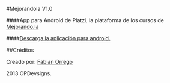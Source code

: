 #Mejorandola V1.0


####App para Android de Platzi, la plataforma de los cursos de [Mejorando.la](https://mejorando.la "www.mejorando.la")


####[Descarga la aplicación para android.](https://play.google.com/store/apps/details?id=com.opd.mejorandola&feature=search_result#?t=W251bGwsMSwyLDEsImNvbS5vcGQubWVqb3JhbmRvbGEiXQ.. "App Mejorandola")

##Créditos

Creado por: [Fabian Orrego](http://twitter/neofapes.com/ "twitter")

2013 OPDevsigns.

